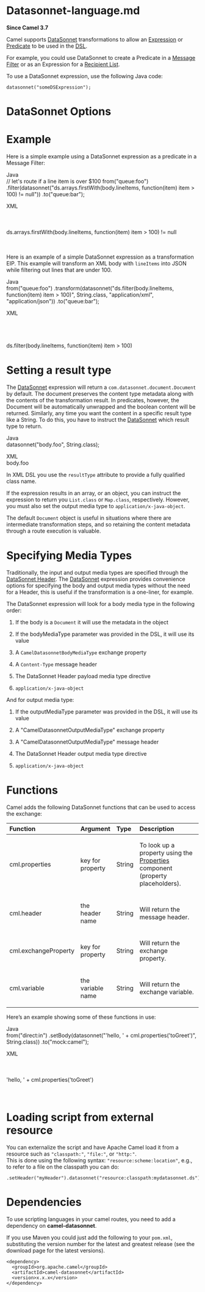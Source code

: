 # Datasonnet-language.md

**Since Camel 3.7**

Camel supports [DataSonnet](https://datasonnet.com/) transformations to
allow an [Expression](#manual::expression.adoc) or
[Predicate](#manual::predicate.adoc) to be used in the
[DSL](#manual::dsl.adoc).

For example, you could use DataSonnet to create a Predicate in a
[Message Filter](#eips:filter-eip.adoc) or as an Expression for a
[Recipient List](#eips:recipientList-eip.adoc).

To use a DataSonnet expression, use the following Java code:

    datasonnet("someDSExpression");

# DataSonnet Options

# Example

Here is a simple example using a DataSonnet expression as a predicate in
a Message Filter:

Java  
// let's route if a line item is over $100
from("queue:foo")
.filter(datasonnet("ds.arrays.firstWith(body.lineItems, function(item) item \> 100) != null"))
.to("queue:bar");

XML  
<route>  
<from uri="queue:foo"/>  
<filter>  
<datasonnet>ds.arrays.firstWith(body.lineItems, function(item) item \> 100) != null</datasonnet>  
<to uri="queue:bar"/>  
</filter>  
</route>

Here is an example of a simple DataSonnet expression as a transformation
EIP. This example will transform an XML body with `lineItems` into JSON
while filtering out lines that are under 100.

Java  
from("queue:foo")
.transform(datasonnet("ds.filter(body.lineItems, function(item) item \> 100)", String.class, "application/xml", "application/json"))
.to("queue:bar");

XML  
<route>  
<from uri="queue:foo"/>  
<filter>  
<datasonnet bodyMediaType="application/xml" outputMediaType="application/json" resultTypeName="java.lang.String" >  
ds.filter(body.lineItems, function(item) item \> 100)
</datasonnet>
<to uri="queue:bar"/>
</filter>
</route>

# Setting a result type

The [DataSonnet](#datasonnet-language.adoc) expression will return a
`com.datasonnet.document.Document` by default. The document preserves
the content type metadata along with the contents of the transformation
result. In predicates, however, the Document will be automatically
unwrapped and the boolean content will be returned. Similarly, any time
you want the content in a specific result type like a String. To do
this, you have to instruct the [DataSonnet](#datasonnet-language.adoc)
which result type to return.

Java  
datasonnet("body.foo", String.class);

XML  
<datasonnet resultType="java.lang.String">body.foo</datasonnet>

In XML DSL you use the `resultType` attribute to provide a fully
qualified class name.

If the expression results in an array, or an object, you can instruct
the expression to return you `List.class` or `Map.class`, respectively.
However, you must also set the output media type to
`application/x-java-object`.

The default `Document` object is useful in situations where there are
intermediate transformation steps, and so retaining the content metadata
through a route execution is valuable.

# Specifying Media Types

Traditionally, the input and output media types are specified through
the [DataSonnet
Header](https://datasonnet.s3-us-west-2.amazonaws.com/docs-ci/primary/master/datasonnet/1.0-SNAPSHOT/headers.html).
The [DataSonnet](#datasonnet-language.adoc) expression provides
convenience options for specifying the body and output media types
without the need for a Header, this is useful if the transformation is a
one-liner, for example.

The DataSonnet expression will look for a body media type in the
following order:

1.  If the body is a `Document` it will use the metadata in the object

2.  If the bodyMediaType parameter was provided in the DSL, it will use
    its value

3.  A `CamelDatasonnetBodyMediaType` exchange property

4.  A `Content-Type` message header

5.  The DataSonnet Header payload media type directive

6.  `application/x-java-object`

And for output media type:

1.  If the outputMediaType parameter was provided in the DSL, it will
    use its value

2.  A "CamelDatasonnetOutputMediaType" exchange property

3.  A "CamelDatasonnetOutputMediaType" message header

4.  The DataSonnet Header output media type directive

5.  `application/x-java-object`

# Functions

Camel adds the following DataSonnet functions that can be used to access
the exchange:

<table>
<colgroup>
<col style="width: 10%" />
<col style="width: 10%" />
<col style="width: 10%" />
<col style="width: 69%" />
</colgroup>
<thead>
<tr>
<th style="text-align: left;">Function</th>
<th style="text-align: left;">Argument</th>
<th style="text-align: left;">Type</th>
<th style="text-align: left;">Description</th>
</tr>
</thead>
<tbody>
<tr>
<td style="text-align: left;"><p>cml.properties</p></td>
<td style="text-align: left;"><p>key for property</p></td>
<td style="text-align: left;"><p>String</p></td>
<td style="text-align: left;"><p>To look up a property using the <a
href="#ROOT:properties-component.adoc">Properties</a> component
(property placeholders).</p></td>
</tr>
<tr>
<td style="text-align: left;"><p>cml.header</p></td>
<td style="text-align: left;"><p>the header name</p></td>
<td style="text-align: left;"><p>String</p></td>
<td style="text-align: left;"><p>Will return the message
header.</p></td>
</tr>
<tr>
<td style="text-align: left;"><p>cml.exchangeProperty</p></td>
<td style="text-align: left;"><p>key for property</p></td>
<td style="text-align: left;"><p>String</p></td>
<td style="text-align: left;"><p>Will return the exchange
property.</p></td>
</tr>
<tr>
<td style="text-align: left;"><p>cml.variable</p></td>
<td style="text-align: left;"><p>the variable name</p></td>
<td style="text-align: left;"><p>String</p></td>
<td style="text-align: left;"><p>Will return the exchange
variable.</p></td>
</tr>
</tbody>
</table>

Here’s an example showing some of these functions in use:

Java  
from("direct:in")
.setBody(datasonnet("'hello, ' + cml.properties('toGreet')", String.class))
.to("mock:camel");

XML  
<route>  
<from uri="direct:in"/>  
<setBody>  
<datasonnet resultTypeName="java.lang.String">'hello, ' + cml.properties('toGreet')</datasonnet>  
</setBody>  
<to uri="mock:camel"/>  
</route>

# Loading script from external resource

You can externalize the script and have Apache Camel load it from a
resource such as `"classpath:"`, `"file:"`, or `"http:"`.  
This is done using the following syntax: `"resource:scheme:location"`,
e.g., to refer to a file on the classpath you can do:

    .setHeader("myHeader").datasonnet("resource:classpath:mydatasonnet.ds");

# Dependencies

To use scripting languages in your camel routes, you need to add a
dependency on **camel-datasonnet**.

If you use Maven you could just add the following to your `pom.xml`,
substituting the version number for the latest and greatest release (see
the download page for the latest versions).

    <dependency>
      <groupId>org.apache.camel</groupId>
      <artifactId>camel-datasonnet</artifactId>
      <version>x.x.x</version>
    </dependency>
